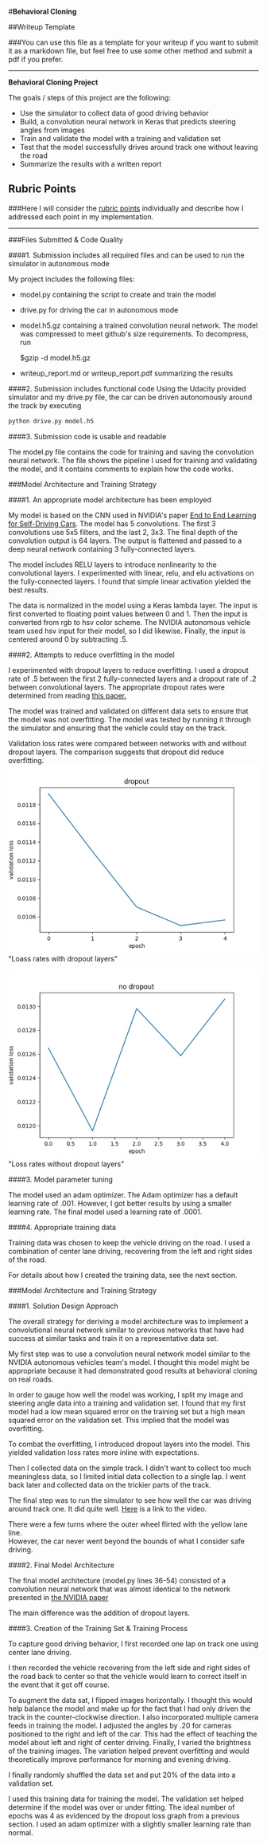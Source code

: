 #**Behavioral Cloning**

##Writeup Template

###You can use this file as a template for your writeup if you want to submit it as a markdown file, but feel free to use some other method and submit a pdf if you prefer.

---

**Behavioral Cloning Project**

The goals / steps of this project are the following:
* Use the simulator to collect data of good driving behavior
* Build, a convolution neural network in Keras that predicts steering angles from images
* Train and validate the model with a training and validation set
* Test that the model successfully drives around track one without leaving the road
* Summarize the results with a written report


[//]: # (Image References)

[image1]: ./examples/placeholder.png "Model Visualization"
[image2]: ./examples/placeholder.png "Grayscaling"
[image3]: ./examples/placeholder_small.png "Recovery Image"
[image4]: ./examples/placeholder_small.png "Recovery Image"
[image5]: ./examples/placeholder_small.png "Recovery Image"
[image6]: ./examples/placeholder_small.png "Normal Image"
[image7]: ./examples/placeholder_small.png "Flipped Image"

## Rubric Points
###Here I will consider the [rubric points](https://review.udacity.com/#!/rubrics/432/view) individually and describe how I addressed each point in my implementation.  

---
###Files Submitted & Code Quality

####1. Submission includes all required files and can be used to run the simulator in autonomous mode

My project includes the following files:
* model.py containing the script to create and train the model
* drive.py for driving the car in autonomous mode
* model.h5.gz containing a trained convolution neural network.  The model was compressed to meet
github's size requirements. To decompress, run

    $gzip -d model.h5.gz
* writeup_report.md or writeup_report.pdf summarizing the results

####2. Submission includes functional code
Using the Udacity provided simulator and my drive.py file, the car can be driven autonomously around the track by executing
```sh
python drive.py model.h5
```

####3. Submission code is usable and readable

The model.py file contains the code for training and saving the convolution neural network. The file shows the pipeline I used for training and validating the model, and it contains comments to explain how the code works.

###Model Architecture and Training Strategy

####1. An appropriate model architecture has been employed

My model is based on the CNN used in NVIDIA's paper [End to End Learning for Self-Driving Cars](https://arxiv.org/pdf/1604.07316v1.pdf).
The model has 5 convolutions.  The first 3 convolutions use 5x5 filters, and the last 2, 3x3.  The final depth of
the convolution output is 64 layers.  The output is flattened and passed to a deep neural network containing 3
fully-connected layers.

The model includes RELU layers to introduce nonlinearity to the convolutional layers.  I experimented with linear, relu, and elu
activations on the fully-connected layers.  I found that simple linear activation yielded the best results.  

The data is normalized in the model using a Keras lambda layer.  The input is first converted to floating point values
between 0 and 1.  Then the input is converted from rgb to hsv color scheme.  The NVIDIA autonomous vehicle team used hsv
input for their model, so I did likewise.  Finally, the input is centered around 0 by subtracting .5.

####2. Attempts to reduce overfitting in the model

I experimented with dropout layers to reduce overfitting.  I used a dropout rate of .5 between the first 2 fully-connected layers
and a dropout rate of .2 between convolutional layers.  The appropriate dropout rates were determined from reading [this paper.](https://www.cs.toronto.edu/~hinton/absps/JMLRdropout.pdf)

The model was trained and validated on different data sets to ensure that the model was not overfitting. The model was tested by running it through the simulator and ensuring that the vehicle could stay on the track.

Validation loss rates were compared between networks with and without dropout layers.  The comparison suggests
that dropout did reduce overfitting.
![image1](./dropout.jpg) "Loass rates with dropout layers"

![image2](./nodropout.jpg) "Loss rates without dropout layers"

####3. Model parameter tuning

The model used an adam optimizer. The Adam optimizer has a default learning rate of .001.  However, I got better results by
using a smaller learning rate.  The final model used a learning rate of .0001.

####4. Appropriate training data

Training data was chosen to keep the vehicle driving on the road. I used a combination of center lane driving,
recovering from the left and right sides of the road.

For details about how I created the training data, see the next section.

###Model Architecture and Training Strategy

####1. Solution Design Approach

The overall strategy for deriving a model architecture was to implement a convolutional neural network similar to previous
networks that have had success at similar tasks and train it on a representative data set.

My first step was to use a convolution neural network model similar to the NVIDIA autonomous vehicles team's model.
I thought this model might be appropriate because it had demonstrated good results at behavioral cloning on real roads.

In order to gauge how well the model was working, I split my image and steering angle data into a training and validation set. I found that my first model had a low mean squared error on the training set but a high mean squared error on the validation set. This implied that the model was overfitting.

To combat the overfitting, I introduced dropout layers into the model.  This yielded validation loss rates more inline with
expectations.

Then I collected data on the simple track.  I didn't want to collect too much meaningless data, so I limited initial data collection
to a single lap.  I went back later and collected data on the trickier parts of the track.

The final step was to run the simulator to see how well the car was driving around track one.
It did quite well.  [Here](https://youtu.be/q1nR-y2OIXY) is a link to the video.

There were a few turns where the outer wheel flirted with the yellow lane line.  
However, the car never went beyond the bounds of what I consider safe driving.

####2. Final Model Architecture

The final model architecture (model.py lines 36-54) consisted of a convolution neural network that
was almost identical to the network presented in
[the NVIDIA paper](https://www.cs.toronto.edu/~hinton/absps/JMLRdropout.pdf)

The main difference was the addition of dropout layers.

####3. Creation of the Training Set & Training Process

To capture good driving behavior, I first recorded one lap on track one using center lane driving.

I then recorded the vehicle recovering from the left side and right sides of the road back
to center so that the vehicle would learn to correct itself in the event that it got off course.

To augment the data sat, I flipped images horizontally.  I thought this would help balance
the model and make up for the fact that I had only driven the track in the counter-clockwise
direction.  I also incorporated multiple camera feeds in training the model.  I adjusted the
angles by .20 for cameras positioned to the right and left of the car.  This had the effect of
teaching the model about left and right of center driving.  Finally, I varied the brightness of the
training images.  The variation helped prevent overfitting and would theoretically improve performance
for morning and evening driving.

I finally randomly shuffled the data set and put 20% of the data into a validation set.

I used this training data for training the model. The validation set helped determine if the model was
over or under fitting. The ideal number of epochs was 4 as evidenced by the dropout loss graph from a
previous section. I used an adam optimizer with a slightly smaller learning rate than normal.
